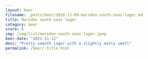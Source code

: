 ```yaml
---
layout: beer
filename: _posts/beer/2016-11-09-marsden-south-seas-lager.md
title: Marsden south seas lager
category: beer
score: 6
img: /img/list/marsden-south-seas-lager.jpeg
beer-date: "2021-11-12"
desc: "Pretty smooth lager with a slightly malty smell"
permalink: /beer/:title.html
---
```

